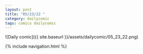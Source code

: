 ```yaml
---
layout: post
title: "05/23/22 "
category: dailycomic
tags: comics dailycomic
---
```

![Daily comic]({{ site.baseurl }}/assets/dailycomic/05_23_22.png)

{% include navigation.html %}


